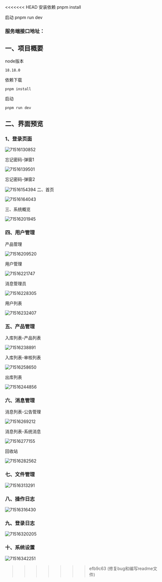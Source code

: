 <<<<<<< HEAD
安装依赖
pnpm install

启动
pnpm run dev
### 服务端接口地址：

## 一、项目概要

node版本

```
18.18.0
```



依赖下载

```
pnpm install
```

启动

```
pnpm run dev
```

## 二、界面预览

### 1、登录页面

![71516130852](src/assets/images.assets/01登录.png)

忘记密码-弹窗1

![71516139501](src/assets/images.assets/01登录-忘记密码-弹窗1.png)

忘记密码-弹窗2

![71516154394](src/assets/images.assets/01登录-忘记密码-弹窗2.png)
二、首页

![71516164043](src/assets/images.assets/02首页.png)

三、系统概览

![71516201945](src/assets/images.assets/03系统概览.png)

### 四、用户管理

产品管理

![71516209520](src/assets/images.assets/04用户管理-产品管理员.png)

用户管理

![71516221747](src/assets/images.assets/04用户管理-用户管理员.png)

消息管理员

![71516228305](src/assets/images.assets/04-用户管理-消息管理员.png)

用户列表

![71516232407](src/assets/images.assets/04-用户管理-用户列表.png)

### 五、产品管理

入库列表-产品列表

![71516238891](src/assets/images.assets/05-产品管理-入库列表.png)

入库列表-审核列表

![71516258650](src/assets/images.assets/05-产品管理-入库列表-审核列表.png)

出库列表

![71516244856](src/assets/images.assets/05-产品管理-产品出库.png)

### 六、消息管理

消息列表-公告管理

![71516269212](src/assets/images.assets/06消息管理-消息列表-公告管理.png)

消息列表-系统消息

![71516277155](src/assets/images.assets/06消息管理-消息列表-系统消息.png)

回收站

![71516282562](src/assets/images.assets/06回收站.png)

### 七、文件管理

![71516313291](src/assets/images.assets/07文件管理.png)

### 八、操作日志

![71516316430](src/assets/images.assets/08操作日志.png)

### 九、登录日志

![71516320205](src/assets/images.assets/09登录日志.png)

### 十、系统设置

![71516342251](src/assets/images.assets/10系统设置.png)
>>>>>>> efb9c63 (修复bug和编写readme文件)

